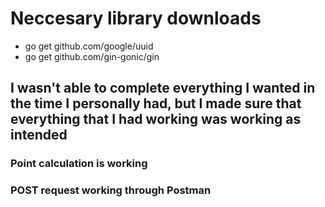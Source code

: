# Neccesary library downloads
* go get github.com/google/uuid
* go get github.com/gin-gonic/gin

## I wasn't able to complete everything I wanted in the time I personally had, but I made sure that everything that I had working was working as intended
### Point calculation is working
### POST request working through Postman